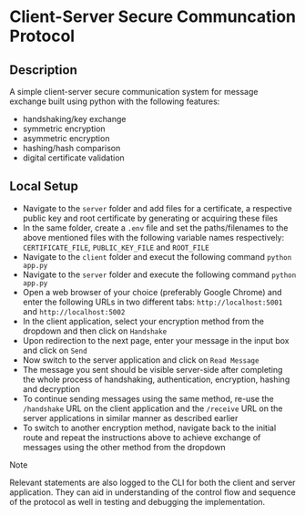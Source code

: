 # Client-Server Secure Communcation Protocol

## Description

A simple client-server secure communication system for message exchange built using python with the following features:
- handshaking/key exchange
- symmetric encryption
- asymmetric encryption
- hashing/hash comparison
- digital certificate validation

## Local Setup

- Navigate to the `server` folder and add files for a certificate, a respective public key and root certificate by generating or acquiring these files
- In the same folder, create a `.env` file and set the paths/filenames to the above mentioned files with the following variable names respectively: `CERTIFICATE_FILE`, `PUBLIC_KEY_FILE` and `ROOT_FILE`
- Navigate to the `client` folder and execut the following command `python app.py`
- Navigate to the `server` folder and execute the following command `python app.py`
- Open a web browser of your choice (preferably Google Chrome) and enter the following URLs in two different tabs: `http://localhost:5001` and `http://localhost:5002`
- In the client application, select your encryption method from the dropdown and then click on `Handshake`
- Upon redirection to the next page, enter your message in the input box and click on `Send`
- Now switch to the server application and click on `Read Message`
- The message you sent should be visible server-side after completing the whole process of handshaking, authentication, encryption, hashing and decryption
- To continue sending messages using the same method, re-use the `/handshake` URL on the client application and the `/receive` URL on the server applications in similar manner as described earlier
- To switch to another encryption method, navigate back to the initial route and repeat the instructions above to achieve exchange of messages using the other method from the dropdown

> [!NOTE]
> Relevant statements are also logged to the CLI for both the client and server application. They can aid in understanding of the control flow and sequence of the protocol as well in testing and debugging the implementation.